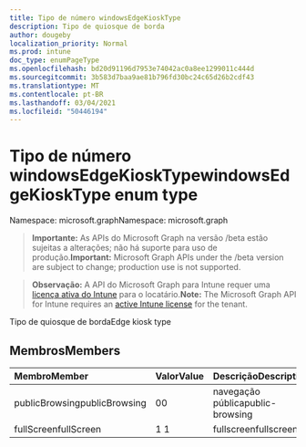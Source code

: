 ```yaml
---
title: Tipo de número windowsEdgeKioskType
description: Tipo de quiosque de borda
author: dougeby
localization_priority: Normal
ms.prod: intune
doc_type: enumPageType
ms.openlocfilehash: bd20d91196d7953e74042ac0a8ee1299011c444d
ms.sourcegitcommit: 3b583d7baa9ae81b796fd30bc24c65d26b2cdf43
ms.translationtype: MT
ms.contentlocale: pt-BR
ms.lasthandoff: 03/04/2021
ms.locfileid: "50446194"
---
```

# <a name="windowsedgekiosktype-enum-type"></a><span data-ttu-id="8efc5-103">Tipo de número windowsEdgeKioskType</span><span class="sxs-lookup"><span data-stu-id="8efc5-103">windowsEdgeKioskType enum type</span></span>

<span data-ttu-id="8efc5-104">Namespace: microsoft.graph</span><span class="sxs-lookup"><span data-stu-id="8efc5-104">Namespace: microsoft.graph</span></span>

> <span data-ttu-id="8efc5-105">**Importante:** As APIs do Microsoft Graph na versão /beta estão sujeitas a alterações; não há suporte para uso de produção.</span><span class="sxs-lookup"><span data-stu-id="8efc5-105">**Important:** Microsoft Graph APIs under the /beta version are subject to change; production use is not supported.</span></span>

> <span data-ttu-id="8efc5-106">**Observação:** A API do Microsoft Graph para Intune requer uma [licença ativa do Intune](https://go.microsoft.com/fwlink/?linkid=839381) para o locatário.</span><span class="sxs-lookup"><span data-stu-id="8efc5-106">**Note:** The Microsoft Graph API for Intune requires an [active Intune license](https://go.microsoft.com/fwlink/?linkid=839381) for the tenant.</span></span>

<span data-ttu-id="8efc5-107">Tipo de quiosque de borda</span><span class="sxs-lookup"><span data-stu-id="8efc5-107">Edge kiosk type</span></span>

## <a name="members"></a><span data-ttu-id="8efc5-108">Membros</span><span class="sxs-lookup"><span data-stu-id="8efc5-108">Members</span></span>
|<span data-ttu-id="8efc5-109">Membro</span><span class="sxs-lookup"><span data-stu-id="8efc5-109">Member</span></span>|<span data-ttu-id="8efc5-110">Valor</span><span class="sxs-lookup"><span data-stu-id="8efc5-110">Value</span></span>|<span data-ttu-id="8efc5-111">Descrição</span><span class="sxs-lookup"><span data-stu-id="8efc5-111">Description</span></span>|
|:---|:---|:---|
|<span data-ttu-id="8efc5-112">publicBrowsing</span><span class="sxs-lookup"><span data-stu-id="8efc5-112">publicBrowsing</span></span>|<span data-ttu-id="8efc5-113">0</span><span class="sxs-lookup"><span data-stu-id="8efc5-113">0</span></span>|<span data-ttu-id="8efc5-114">navegação pública</span><span class="sxs-lookup"><span data-stu-id="8efc5-114">public-browsing</span></span>|
|<span data-ttu-id="8efc5-115">fullScreen</span><span class="sxs-lookup"><span data-stu-id="8efc5-115">fullScreen</span></span>|<span data-ttu-id="8efc5-116">1 </span><span class="sxs-lookup"><span data-stu-id="8efc5-116">1</span></span>|<span data-ttu-id="8efc5-117">fullscreen</span><span class="sxs-lookup"><span data-stu-id="8efc5-117">fullscreen</span></span>|




